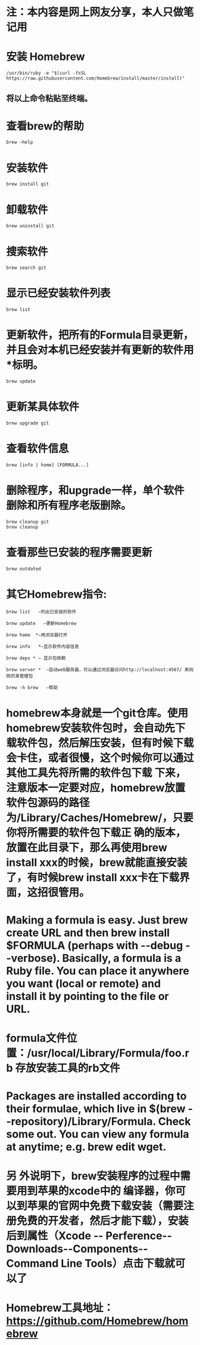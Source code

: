 # 注：本内容是网上网友分享，本人只做笔记用
# 安装 Homebrew
```
/usr/bin/ruby -e "$(curl -fsSL https://raw.githubusercontent.com/Homebrew/install/master/install)"
```
## 将以上命令粘贴至终端。

# 查看brew的帮助
```
brew –help
```

# 安装软件
```
brew install git
```

# 卸载软件
```
brew uninstall git
```

# 搜索软件
```
brew search git
```

# 显示已经安装软件列表
```
brew list
```

# 更新软件，把所有的Formula目录更新，并且会对本机已经安装并有更新的软件用*标明。
```
brew update
```

# 更新某具体软件
```
brew upgrade git
```

# 查看软件信息
```
brew [info | home] [FORMULA...]
```

# 删除程序，和upgrade一样，单个软件删除和所有程序老版删除。
```
brew cleanup git 
brew cleanup
```

# 查看那些已安装的程序需要更新
```
brew outdated
```

 

 

# 其它Homebrew指令:
```
brew list   —列出已安装的软件

brew update   —更新Homebrew

brew home  *—用浏览器打开

brew info   *—显示软件内容信息

brew deps * — 显示包依赖

brew server *  —启动web服务器，可以通过浏览器访问http://localhost:4567/ 来同网页来管理包

brew -h brew   —帮助
```

# homebrew本身就是一个git仓库。使用homebrew安装软件包时，会自动先下载软件包，然后解压安装，但有时候下载会卡住，或者很慢，这个时候你可以通过其他工具先将所需的软件包下载 下来，注意版本一定要对应，homebrew放置软件包源码的路径为/Library/Caches/Homebrew/，只要你将所需要的软件包下载正 确的版本，放置在此目录下，那么再使用brew install xxx的时候，brew就能直接安装了，有时候brew install xxx卡在下载界面，这招很管用。

 

# Making a formula is easy. Just brew create URL and then brew install $FORMULA (perhaps with --debug --verbose). Basically, a formula is a Ruby file. You can place it anywhere you want (local or remote) and install it by pointing to the file or URL.

# formula文件位置：/usr/local/Library/Formula/foo.rb  存放安装工具的rb文件

# Packages are installed according to their formulae, which live in $(brew --repository)/Library/Formula. Check some out. You can view any formula at anytime; e.g. brew edit wget.

 

 # 另 外说明下，brew安装程序的过程中需要用到苹果的xcode中的 编译器，你可以到苹果的官网中免费下载安装（需要注册免费的开发者，然后才能下载），安装后到属性（Xcode -- Perference--Downloads--Components--Command Line Tools）点击下载就可以了

# Homebrew工具地址：https://github.com/Homebrew/homebrew
